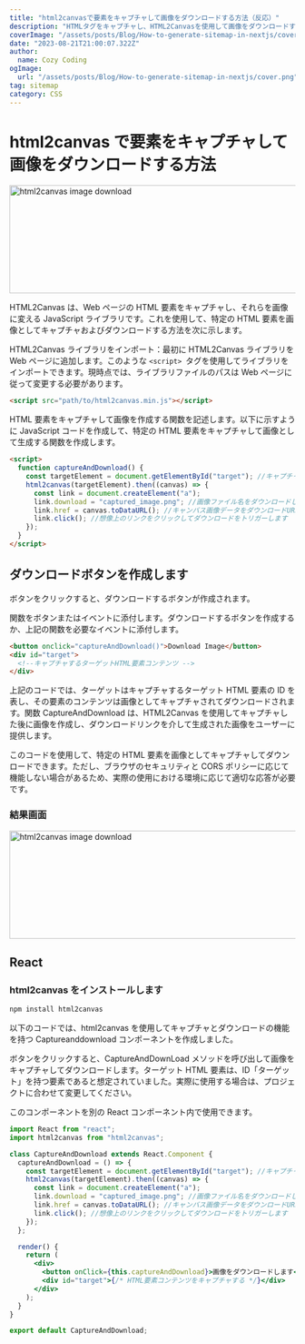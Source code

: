 ```yaml
---
title: "html2canvasで要素をキャプチャして画像をダウンロードする方法（反応）"
description: "HTMLタグをキャプチャし、HTML2Canvasを使用して画像をダウンロードする方法を共有します。"
coverImage: "/assets/posts/Blog/How-to-generate-sitemap-in-nextjs/cover.png"
date: "2023-08-21T21:00:07.322Z"
author:
  name: Cozy Coding
ogImage:
  url: "/assets/posts/Blog/How-to-generate-sitemap-in-nextjs/cover.png"
tag: sitemap
category: CSS
---
```


# html2canvas で要素をキャプチャして画像をダウンロードする方法

<Image width="846" height="190"  alt="html2canvas image download" src="/assets/posts/CSS/How-to-capture-an-element-with-html2canvas-and-download-an-image/2.gif" />

HTML2Canvas は、Web ページの HTML 要素をキャプチャし、それらを画像に変える JavaScript ライブラリです。これを使用して、特定の HTML 要素を画像としてキャプチャおよびダウンロードする方法を次に示します。

HTML2Canvas ライブラリをインポート：最初に HTML2Canvas ライブラリを Web ページに追加します。このような `<script> `タグを使用してライブラリをインポートできます。現時点では、ライブラリファイルのパスは Web ページに従って変更する必要があります。

```html
<script src="path/to/html2canvas.min.js"></script>
```

HTML 要素をキャプチャして画像を作成する関数を記述します。以下に示すように JavaScript コードを作成して、特定の HTML 要素をキャプチャして画像として生成する関数を作成します。

```html
<script>
  function captureAndDownload() {
    const targetElement = document.getElementById("target"); //キャプチャするHTML要素を選択します
    html2canvas(targetElement).then((canvas) => {
      const link = document.createElement("a");
      link.download = "captured_image.png"; //画像ファイル名をダウンロードして設定します
      link.href = canvas.toDataURL(); //キャンバス画像データをダウンロードURLとして設定します
      link.click(); //想像上のリンクをクリックしてダウンロードをトリガーします
    });
  }
</script>
```

## ダウンロードボタンを作成します

ボタンをクリックすると、ダウンロードするボタンが作成されます。

関数をボタンまたはイベントに添付します。ダウンロードするボタンを作成するか、上記の関数を必要なイベントに添付します。

```html
<button onclick="captureAndDownload()">Download Image</button>
<div id="target">
  <!--キャプチャするターゲットHTML要素コンテンツ -->
</div>
```

上記のコードでは、ターゲットはキャプチャするターゲット HTML 要素の ID を表し、その要素のコンテンツは画像としてキャプチャされてダウンロードされます。関数 CaptureAndDownload は、HTML2Canvas を使用してキャプチャした後に画像を作成し、ダウンロードリンクを介して生成された画像をユーザーに提供します。

このコードを使用して、特定の HTML 要素を画像としてキャプチャしてダウンロードできます。ただし、ブラウザのセキュリティと CORS ポリシーに応じて機能しない場合があるため、実際の使用における環境に応じて適切な応答が必要です。

### 結果画面

<Image width="846" height="190"  alt="html2canvas image download" src="/assets/posts/CSS/How-to-capture-an-element-with-html2canvas-and-download-an-image/1.png" />

## React

### html2canvas をインストールします

```bash
npm install html2canvas
```

以下のコードでは、html2canvas を使用してキャプチャとダウンロードの機能を持つ Captureanddownload コンポーネントを作成しました。

ボタンをクリックすると、CaptureAndDownLoad メソッドを呼び出して画像をキャプチャしてダウンロードします。ターゲット HTML 要素は、ID「ターゲット」を持つ要素であると想定されていました。実際に使用する場合は、プロジェクトに合わせて変更してください。

このコンポーネントを別の React コンポーネント内で使用できます。

```jsx
import React from "react";
import html2canvas from "html2canvas";

class CaptureAndDownload extends React.Component {
  captureAndDownload = () => {
    const targetElement = document.getElementById("target"); //キャプチャするHTML要素を選択します
    html2canvas(targetElement).then((canvas) => {
      const link = document.createElement("a");
      link.download = "captured_image.png"; //画像ファイル名をダウンロードして設定します
      link.href = canvas.toDataURL(); //キャンバス画像データをダウンロードURLとして設定します
      link.click(); //想像上のリンクをクリックしてダウンロードをトリガーします
    });
  };

  render() {
    return (
      <div>
        <button onClick={this.captureAndDownload}>画像をダウンロードします</button>
        <div id="target">{/* HTML要素コンテンツをキャプチャする */}</div>
      </div>
    );
  }
}

export default CaptureAndDownload;
```
